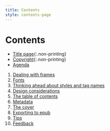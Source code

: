 ```yaml
---
title: Contents
style: contents-page
---
```


# Contents

*	[Title page](0-1-titlepage.html){:.non-printing}
*	[Copyright](0-2-copyright.html){:.non-printing}
*	[Agenda](0-4-agenda.html)

1.	[Dealing with frames](1-frames.html)
2.	[Fonts](2-fonts.html)
3.	[Thinking ahead about styles and tag names](3-styles.html)
4. 	[Design considerations](4-design.html)
5. 	[The table of contents](5-toc.html)
6. 	[Metadata](6-metadata.html)
7. 	[The cover](7-cover.html)
8. 	[Exporting to epub](8-export.html)
9. 	[Tips](9-tips.html)
10.	[Feedback](10-feedback.html)
